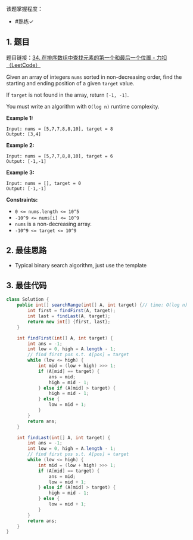 
该题掌握程度：
- #熟练✓

## 1. 题目
题目链接：[34. 在排序数组中查找元素的第一个和最后一个位置 - 力扣（LeetCode）](https://leetcode.cn/problems/find-first-and-last-position-of-element-in-sorted-array/)

Given an array of integers `nums` sorted in non-decreasing order, find the starting and ending position of a given `target` value.

If `target` is not found in the array, return `[-1, -1]`.

You must write an algorithm with `O(log n)` runtime complexity.



**Example 1:**

```
Input: nums = [5,7,7,8,8,10], target = 8
Output: [3,4]
```

**Example 2:**

```
Input: nums = [5,7,7,8,8,10], target = 6
Output: [-1,-1]
```

**Example 3:**

```
Input: nums = [], target = 0
Output: [-1,-1]
```



**Constraints:**

- `0 <= nums.length <= 10^5`
- `-10^9 <= nums[i] <= 10^9`
- `nums` is a non-decreasing array.
- `-10^9 <= target <= 10^9`

## 2. 最佳思路

- Typical binary search algorithm, just use the template


## 3. 最佳代码

```java
class Solution {
    public int[] searchRange(int[] A, int target) {// time: O(log n)
        int first = findFirst(A, target);
        int last = findLast(A, target);
        return new int[] {first, last};
    }

    int findFirst(int[] A, int target) {
        int ans = -1;
        int low = 0, high = A.length - 1;
        // find first pos s.t. A[pos] = target
        while (low <= high) {
            int mid = (low + high) >>> 1;
            if (A[mid] == target) {
                ans = mid;
                high = mid - 1;
            } else if (A[mid] > target) {
                high = mid - 1;
            } else {
                low = mid + 1;
            }
        }
        return ans;
    }

    int findLast(int[] A, int target) {
        int ans = -1;
        int low = 0, high = A.length - 1;
        // find first pos s.t. A[pos] = target
        while (low <= high) {
            int mid = (low + high) >>> 1;
            if (A[mid] == target) {
                ans = mid;
                low = mid + 1;
            } else if (A[mid] > target) {
                high = mid - 1;
            } else {
                low = mid + 1;
            }
        }
        return ans;
    }
}
```

